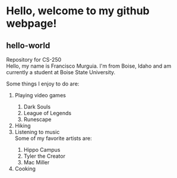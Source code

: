 # **Hello, welcome to my github webpage!**
## hello-world
<p>Repository for CS-250<br>
Hello, my name is Francisco Murguia. I'm from Boise, Idaho and am currently a student at Boise State University.</p>

<p>Some things I enjoy to do are:</p>
<ol>
<li>Playing video games</li>
<ol>
  <li>Dark Souls</li>
  <li>League of Legends</li>
  <li>Runescape</li>
  </ol>

<li>Hiking</li>

<li>Listening to music<br> Some of my favorite artists are:</li>
<ol>
  <li>Hippo Campus</li>
  <li>Tyler the Creator</li>
  <li>Mac Miller</li>
  </ol>
<li>Cooking</li>
</ol>
